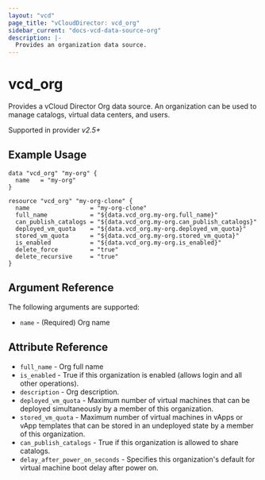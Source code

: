 ```yaml
---
layout: "vcd"
page_title: "vCloudDirector: vcd_org"
sidebar_current: "docs-vcd-data-source-org"
description: |-
  Provides an organization data source.
---
```


# vcd\_org

Provides a vCloud Director Org data source. An organization can be used to manage catalogs, virtual
data centers, and users.

Supported in provider *v2.5+*

## Example Usage

```hcl
data "vcd_org" "my-org" {
  name   = "my-org"
}

resource "vcd_org" "my-org-clone" {
  name                 = "my-org-clone"
  full_name            = "${data.vcd_org.my-org.full_name}"
  can_publish_catalogs = "${data.vcd_org.my-org.can_publish_catalogs}"
  deployed_vm_quota    = "${data.vcd_org.my-org.deployed_vm_quota}"
  stored_vm_quota      = "${data.vcd_org.my-org.stored_vm_quota}"
  is_enabled           = "${data.vcd_org.my-org.is_enabled}"
  delete_force         = "true"
  delete_recursive     = "true"
}

```

## Argument Reference

The following arguments are supported:

* `name` - (Required) Org name

## Attribute Reference

* `full_name` - Org full name
* `is_enabled` - True if this organization is enabled (allows login and all other operations).
* `description` - Org description.
* `deployed_vm_quota` - Maximum number of virtual machines that can be deployed simultaneously by a member of this organization.
* `stored_vm_quota` - Maximum number of virtual machines in vApps or vApp templates that can be stored in an undeployed state by a member of this organization.
* `can_publish_catalogs` - True if this organization is allowed to share catalogs.
* `delay_after_power_on_seconds` - Specifies this organization's default for virtual machine boot delay after power on.
